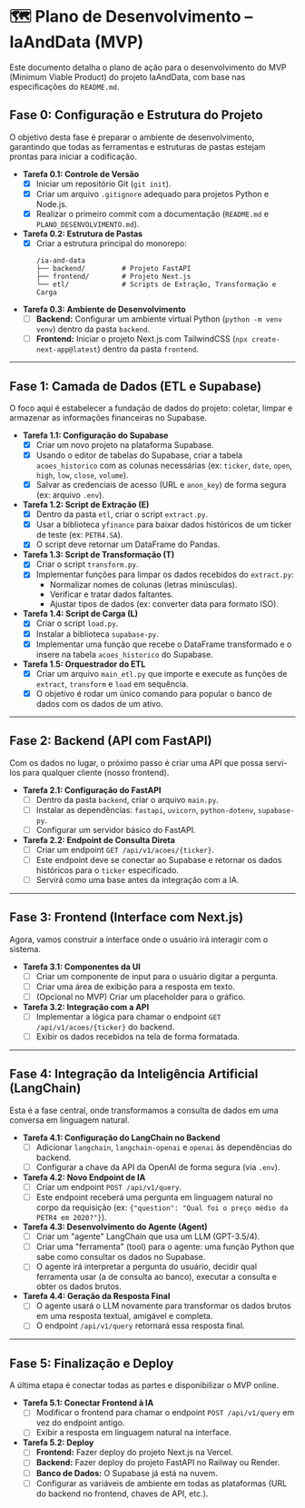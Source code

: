 # 🗺️ Plano de Desenvolvimento – IaAndData (MVP)

Este documento detalha o plano de ação para o desenvolvimento do MVP (Minimum Viable Product) do projeto IaAndData, com base nas especificações do `README.md`.

## Fase 0: Configuração e Estrutura do Projeto

O objetivo desta fase é preparar o ambiente de desenvolvimento, garantindo que todas as ferramentas e estruturas de pastas estejam prontas para iniciar a codificação.

*   **Tarefa 0.1: Controle de Versão**
    *   [x] Iniciar um repositório Git (`git init`).
    *   [x] Criar um arquivo `.gitignore` adequado para projetos Python e Node.js.
    *   [x] Realizar o primeiro commit com a documentação (`README.md` e `PLANO_DESENVOLVIMENTO.md`).

*   **Tarefa 0.2: Estrutura de Pastas**
    *   [x] Criar a estrutura principal do monorepo:
        ```
        /ia-and-data
        ├── backend/         # Projeto FastAPI
        ├── frontend/        # Projeto Next.js
        └── etl/             # Scripts de Extração, Transformação e Carga
        ```

*   **Tarefa 0.3: Ambiente de Desenvolvimento**
    *   [ ] **Backend:** Configurar um ambiente virtual Python (`python -m venv venv`) dentro da pasta `backend`.
    *   [ ] **Frontend:** Iniciar o projeto Next.js com TailwindCSS (`npx create-next-app@latest`) dentro da pasta `frontend`.

---

## Fase 1: Camada de Dados (ETL e Supabase)

O foco aqui é estabelecer a fundação de dados do projeto: coletar, limpar e armazenar as informações financeiras no Supabase.

*   **Tarefa 1.1: Configuração do Supabase**
    *   [x] Criar um novo projeto na plataforma Supabase.
    *   [x] Usando o editor de tabelas do Supabase, criar a tabela `acoes_historico` com as colunas necessárias (ex: `ticker`, `date`, `open`, `high`, `low`, `close`, `volume`).
    *   [x] Salvar as credenciais de acesso (URL e `anon_key`) de forma segura (ex: arquivo `.env`).

*   **Tarefa 1.2: Script de Extração (E)**
    *   [x] Dentro da pasta `etl`, criar o script `extract.py`.
    *   [x] Usar a biblioteca `yfinance` para baixar dados históricos de um ticker de teste (ex: `PETR4.SA`).
    *   [x] O script deve retornar um DataFrame do Pandas.

*   **Tarefa 1.3: Script de Transformação (T)**
    *   [x] Criar o script `transform.py`.
    *   [x] Implementar funções para limpar os dados recebidos do `extract.py`:
        *   Normalizar nomes de colunas (letras minúsculas).
        *   Verificar e tratar dados faltantes.
        *   Ajustar tipos de dados (ex: converter data para formato ISO).

*   **Tarefa 1.4: Script de Carga (L)**
    *   [x] Criar o script `load.py`.
    *   [x] Instalar a biblioteca `supabase-py`.
    *   [x] Implementar uma função que recebe o DataFrame transformado e o insere na tabela `acoes_historico` do Supabase.

*   **Tarefa 1.5: Orquestrador do ETL**
    *   [x] Criar um arquivo `main_etl.py` que importe e execute as funções de `extract`, `transform` e `load` em sequência.
    *   [x] O objetivo é rodar um único comando para popular o banco de dados com os dados de um ativo.

---

## Fase 2: Backend (API com FastAPI)

Com os dados no lugar, o próximo passo é criar uma API que possa servi-los para qualquer cliente (nosso frontend).

*   **Tarefa 2.1: Configuração do FastAPI**
    *   [ ] Dentro da pasta `backend`, criar o arquivo `main.py`.
    *   [ ] Instalar as dependências: `fastapi`, `uvicorn`, `python-dotenv`, `supabase-py`.
    *   [ ] Configurar um servidor básico do FastAPI.

*   **Tarefa 2.2: Endpoint de Consulta Direta**
    *   [ ] Criar um endpoint `GET /api/v1/acoes/{ticker}`.
    *   [ ] Este endpoint deve se conectar ao Supabase e retornar os dados históricos para o `ticker` especificado.
    *   [ ] Servirá como uma base antes da integração com a IA.

---

## Fase 3: Frontend (Interface com Next.js)

Agora, vamos construir a interface onde o usuário irá interagir com o sistema.

*   **Tarefa 3.1: Componentes da UI**
    *   [ ] Criar um componente de input para o usuário digitar a pergunta.
    *   [ ] Criar uma área de exibição para a resposta em texto.
    *   [ ] (Opcional no MVP) Criar um placeholder para o gráfico.

*   **Tarefa 3.2: Integração com a API**
    *   [ ] Implementar a lógica para chamar o endpoint `GET /api/v1/acoes/{ticker}` do backend.
    *   [ ] Exibir os dados recebidos na tela de forma formatada.

---

## Fase 4: Integração da Inteligência Artificial (LangChain)

Esta é a fase central, onde transformamos a consulta de dados em uma conversa em linguagem natural.

*   **Tarefa 4.1: Configuração do LangChain no Backend**
    *   [ ] Adicionar `langchain`, `langchain-openai` e `openai` às dependências do backend.
    *   [ ] Configurar a chave da API da OpenAI de forma segura (via `.env`).

*   **Tarefa 4.2: Novo Endpoint de IA**
    *   [ ] Criar um endpoint `POST /api/v1/query`.
    *   [ ] Este endpoint receberá uma pergunta em linguagem natural no corpo da requisição (ex: `{"question": "Qual foi o preço médio da PETR4 em 2020?"}`).

*   **Tarefa 4.3: Desenvolvimento do Agente (Agent)**
    *   [ ] Criar um "agente" LangChain que usa um LLM (GPT-3.5/4).
    *   [ ] Criar uma "ferramenta" (tool) para o agente: uma função Python que sabe como consultar os dados no Supabase.
    *   [ ] O agente irá interpretar a pergunta do usuário, decidir qual ferramenta usar (a de consulta ao banco), executar a consulta e obter os dados brutos.

*   **Tarefa 4.4: Geração da Resposta Final**
    *   [ ] O agente usará o LLM novamente para transformar os dados brutos em uma resposta textual, amigável e completa.
    *   [ ] O endpoint `/api/v1/query` retornará essa resposta final.

---

## Fase 5: Finalização e Deploy

A última etapa é conectar todas as partes e disponibilizar o MVP online.

*   **Tarefa 5.1: Conectar Frontend à IA**
    *   [ ] Modificar o frontend para chamar o endpoint `POST /api/v1/query` em vez do endpoint antigo.
    *   [ ] Exibir a resposta em linguagem natural na interface.

*   **Tarefa 5.2: Deploy**
    *   [ ] **Frontend:** Fazer deploy do projeto Next.js na Vercel.
    *   [ ] **Backend:** Fazer deploy do projeto FastAPI no Railway ou Render.
    *   [ ] **Banco de Dados:** O Supabase já está na nuvem.
    *   [ ] Configurar as variáveis de ambiente em todas as plataformas (URL do backend no frontend, chaves de API, etc.).
